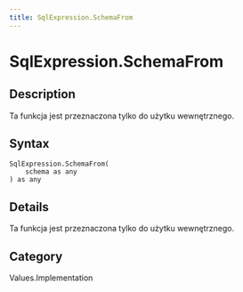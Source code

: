 ```yaml
---
title: SqlExpression.SchemaFrom
---
```


# SqlExpression.SchemaFrom


## Description

Ta funkcja jest przeznaczona tylko do użytku wewnętrznego.


## Syntax

```powerquery
SqlExpression.SchemaFrom(
    schema as any
) as any
```


## Details

Ta funkcja jest przeznaczona tylko do użytku wewnętrznego.



## Category
Values.Implementation
